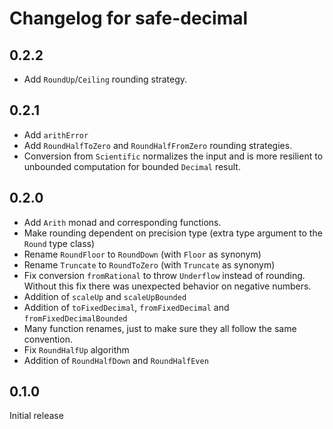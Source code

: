 # Changelog for safe-decimal

## 0.2.2

* Add `RoundUp`/`Ceiling` rounding strategy.

## 0.2.1

* Add `arithError`
* Add `RoundHalfToZero` and `RoundHalfFromZero` rounding strategies.
* Conversion from `Scientific` normalizes the input and is more resilient to unbounded
  computation for bounded `Decimal` result.

## 0.2.0

* Add `Arith` monad and corresponding functions.
* Make rounding dependent on precision type (extra type argument to the `Round` type class)
* Rename `RoundFloor` to `RoundDown` (with `Floor` as synonym)
* Rename `Truncate` to `RoundToZero` (with `Truncate` as synonym)
* Fix conversion `fromRational` to throw `Underflow` instead of rounding. Without this fix
  there was unexpected behavior on negative numbers.
* Addition of `scaleUp` and `scaleUpBounded`
* Addition of `toFixedDecimal`, `fromFixedDecimal` and `fromFixedDecimalBounded`
* Many function renames, just to make sure they all follow the same convention.
* Fix `RoundHalfUp` algorithm
* Addition of `RoundHalfDown` and `RoundHalfEven`

## 0.1.0

Initial release
